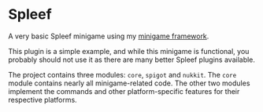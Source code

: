# Spleef
A very basic Spleef minigame using my [minigame framework](https://github.com/bramhaag/minigame-framework).

This plugin is a simple example, and while this minigame is functional, you probably should not use it as there are many better Spleef plugins available.

The project contains three modules: `core`, `spigot` and `nukkit`. The `core` module contains nearly all minigame-related code.
The other two modules implement the commands and other platform-specific features for their respective platforms.
